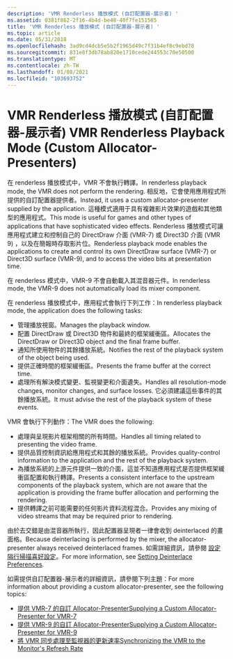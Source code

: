 ```yaml
---
description: 'VMR Renderless 播放模式 (自訂配置器-展示者) '
ms.assetid: 0381f862-2f16-4b4d-be48-40f7fe151585
title: 'VMR Renderless 播放模式 (自訂配置器-展示者) '
ms.topic: article
ms.date: 05/31/2018
ms.openlocfilehash: 3ad9cd4dcb5e5b2f1965d49c7f31b4ef8c9ebd78
ms.sourcegitcommit: 831e8f3db78ab820e1710cede244553c70e50500
ms.translationtype: MT
ms.contentlocale: zh-TW
ms.lasthandoff: 01/08/2021
ms.locfileid: "103693752"
---
```

# <a name="vmr-renderless-playback-mode-custom-allocator-presenters"></a><span data-ttu-id="988d1-103">VMR Renderless 播放模式 (自訂配置器-展示者) </span><span class="sxs-lookup"><span data-stu-id="988d1-103">VMR Renderless Playback Mode (Custom Allocator-Presenters)</span></span>

<span data-ttu-id="988d1-104">在 renderless 播放模式中，VMR 不會執行轉譯。</span><span class="sxs-lookup"><span data-stu-id="988d1-104">In renderless playback mode, the VMR does not perform the rendering.</span></span> <span data-ttu-id="988d1-105">相反地，它會使用應用程式所提供的自訂配置器提供者。</span><span class="sxs-lookup"><span data-stu-id="988d1-105">Instead, it uses a custom allocator-presenter supplied by the application.</span></span> <span data-ttu-id="988d1-106">這種模式適用于具有複雜影片效果的遊戲和其他類型的應用程式。</span><span class="sxs-lookup"><span data-stu-id="988d1-106">This mode is useful for games and other types of applications that have sophisticated video effects.</span></span> <span data-ttu-id="988d1-107">Renderless 播放模式可讓應用程式建立和控制自己的 DirectDraw 介面 (VMR-7) 或 Direct3D 介面 (VMR 9) ，以及在簡報時存取影片位。</span><span class="sxs-lookup"><span data-stu-id="988d1-107">Renderless playback mode enables the applications to create and control its own DirectDraw surface (VMR-7) or Direct3D surface (VMR-9), and to access the video bits at presentation time.</span></span>

<span data-ttu-id="988d1-108">在 renderless 模式中，VMR-9 不會自動載入其混音器元件。</span><span class="sxs-lookup"><span data-stu-id="988d1-108">In renderless mode, the VMR-9 does not automatically load its mixer component.</span></span>

<span data-ttu-id="988d1-109">在 renderless 播放模式中，應用程式會執行下列工作：</span><span class="sxs-lookup"><span data-stu-id="988d1-109">In renderless playback mode, the application does the following tasks:</span></span>

-   <span data-ttu-id="988d1-110">管理播放視窗。</span><span class="sxs-lookup"><span data-stu-id="988d1-110">Manages the playback window.</span></span>
-   <span data-ttu-id="988d1-111">配置 DirectDraw 或 Direct3D 物件和最終的框架緩衝區。</span><span class="sxs-lookup"><span data-stu-id="988d1-111">Allocates the DirectDraw or Direct3D object and the final frame buffer.</span></span>
-   <span data-ttu-id="988d1-112">通知所使用物件的其餘播放系統。</span><span class="sxs-lookup"><span data-stu-id="988d1-112">Notifies the rest of the playback system of the object being used.</span></span>
-   <span data-ttu-id="988d1-113">提供正確時間的框架緩衝區。</span><span class="sxs-lookup"><span data-stu-id="988d1-113">Presents the frame buffer at the correct time.</span></span>
-   <span data-ttu-id="988d1-114">處理所有解決模式變更、監視變更和介面遺失。</span><span class="sxs-lookup"><span data-stu-id="988d1-114">Handles all resolution-mode changes, monitor changes, and surface losses.</span></span> <span data-ttu-id="988d1-115">它必須建議這些事件的其餘播放系統。</span><span class="sxs-lookup"><span data-stu-id="988d1-115">It must advise the rest of the playback system of these events.</span></span>

<span data-ttu-id="988d1-116">VMR 會執行下列動作：</span><span class="sxs-lookup"><span data-stu-id="988d1-116">The VMR does the following:</span></span>

-   <span data-ttu-id="988d1-117">處理與呈現影片框架相關的所有時間。</span><span class="sxs-lookup"><span data-stu-id="988d1-117">Handles all timing related to presenting the video frame.</span></span>
-   <span data-ttu-id="988d1-118">提供品質控制資訊給應用程式和其餘的播放系統。</span><span class="sxs-lookup"><span data-stu-id="988d1-118">Provides quality-control information to the application and the rest of the playback system.</span></span>
-   <span data-ttu-id="988d1-119">為播放系統的上游元件提供一致的介面，這並不知道應用程式是否提供框架緩衝區配置和執行轉譯。</span><span class="sxs-lookup"><span data-stu-id="988d1-119">Presents a consistent interface to the upstream components of the playback system, which are not aware that the application is providing the frame buffer allocation and performing the rendering.</span></span>
-   <span data-ttu-id="988d1-120">提供轉譯之前可能需要的任何影片資料流程混合。</span><span class="sxs-lookup"><span data-stu-id="988d1-120">Provides any mixing of video streams that may be required prior to rendering.</span></span>

<span data-ttu-id="988d1-121">由於去交錯是由混音器所執行，因此配置器呈現者一律會收到 deinterlaced 的畫面格。</span><span class="sxs-lookup"><span data-stu-id="988d1-121">Because deinterlacing is performed by the mixer, the allocator-presenter always received deinterlaced frames.</span></span> <span data-ttu-id="988d1-122">如需詳細資訊，請參閱 [設定隔行掃描喜好設定](setting-deinterlace-preferences.md)。</span><span class="sxs-lookup"><span data-stu-id="988d1-122">For more information, see [Setting Deinterlace Preferences](setting-deinterlace-preferences.md).</span></span>

<span data-ttu-id="988d1-123">如需提供自訂配置器-展示者的詳細資訊，請參閱下列主題：</span><span class="sxs-lookup"><span data-stu-id="988d1-123">For more information about providing a custom allocator-presenter, see the following topics:</span></span>

-   [<span data-ttu-id="988d1-124">提供 VMR-7 的自訂 Allocator-Presenter</span><span class="sxs-lookup"><span data-stu-id="988d1-124">Supplying a Custom Allocator-Presenter for VMR-7</span></span>](supplying-a-custom-allocator-presenter-for-vmr-7.md)
-   [<span data-ttu-id="988d1-125">提供 VMR-9 的自訂 Allocator-Presenter</span><span class="sxs-lookup"><span data-stu-id="988d1-125">Supplying a Custom Allocator-Presenter for VMR-9</span></span>](supplying-a-custom-allocator-presenter-for-vmr-9.md)
-   [<span data-ttu-id="988d1-126">將 VMR 同步處理至監視器的更新速率</span><span class="sxs-lookup"><span data-stu-id="988d1-126">Synchronizing the VMR to the Monitor's Refresh Rate</span></span>](synchronizing-the-vmr-to-the-monitors-refresh-rate.md)

 

 



